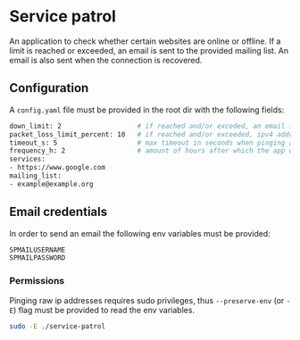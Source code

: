 # Service patrol

An application to check whether certain websites are online or offline. If a limit is reached or exceeded, an email is sent to the provided mailing list. An email is also sent when the connection is recovered.

## Configuration

A `config.yaml` file must be provided in the root dir with the following fields: 
```bash
down_limit: 2                   # if reached and/or exceded, an email is sent
packet_loss_limit_percent: 10   # if reached and/or exceeded, ipv4 addr is considered unavailable
timeout_s: 5                    # max timeout in seconds when pinging an address
frequency_h: 2                  # amount of hours after which the app will be run again as configured in cron
services:
- https://www.google.com
mailing_list:
- example@example.org
```

## Email credentials

In order to send an email the following env variables must be provided:
```bash
SPMAILUSERNAME
SPMAILPASSWORD
```

### Permissions

Pinging raw ip addresses requires sudo privileges, thus `--preserve-env` (or `-E`) flag must be provided to read the env variables.

```bash
sudo -E ./service-patrol
```


